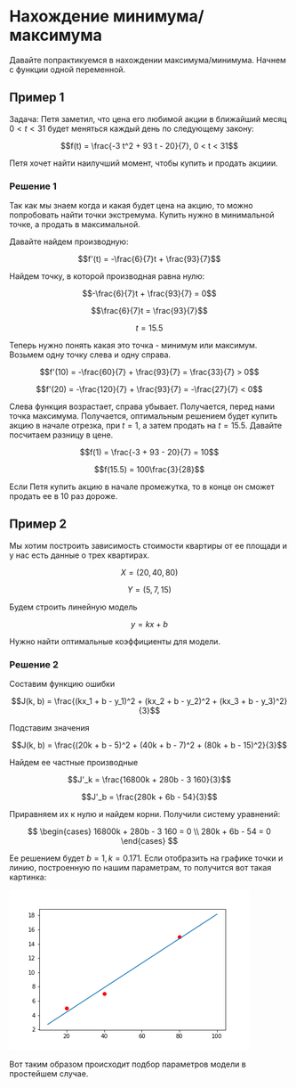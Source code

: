 # Нахождение минимума/максимума

Давайте попрактикуемся в нахождении максимума/минимума. Начнем с функции одной переменной.

## Пример 1

Задача: Петя заметил, что цена его любимой акции в ближайший месяц $0 < t < 31$ будет меняться каждый день по следующему закону:

$$f(t) = \frac{-3 t^2 + 93 t - 20}{7}, 0 < t < 31$$

Петя хочет найти наилучший момент, чтобы купить и продать акциии.

### Решение 1

Так как мы знаем когда и какая будет цена на акцию, то можно попробовать найти точки экстремума. Купить нужно в минимальной точке, а продать в максимальной.

Давайте найдем производную:

$$f'(t) = -\frac{6}{7}t + \frac{93}{7}$$

Найдем точку, в которой производная равна нулю:

$$-\frac{6}{7}t + \frac{93}{7} = 0$$

$$\frac{6}{7}t = \frac{93}{7}$$

$$t = 15.5$$

Теперь нужно понять какая это точка - минимум или максимум. Возьмем одну точку слева и одну справа.

$$f'(10) = -\frac{60}{7} + \frac{93}{7} = \frac{33}{7} > 0$$

$$f'(20) = -\frac{120}{7} + \frac{93}{7} = -\frac{27}{7} < 0$$

Слева функция возрастает, справа убывает. Получается, перед нами точка максимума. Получается, оптимальным решением будет купить акцию в начале отрезка, при $t=1$, а затем продать на $t=15.5$. Давайте посчитаем разницу в цене.

$$f(1) = \frac{-3 + 93 - 20}{7} = 10$$

$$f(15.5) = 100\frac{3}{28}$$

Если Петя купить акцию в начале промежутка, то в конце он сможет продать ее в 10 раз дороже.

## Пример 2

Мы хотим построить зависимость стоимости квартиры от ее площади и у нас есть данные о трех квартирах.

$$X=(20, 40, 80)$$

$$Y=(5, 7, 15)$$

Будем строить линейную модель

$$y = kx + b$$

Нужно найти оптимальные коэффициенты для модели.

### Решение 2

Составим функцию ошибки

$$J(k, b) = \frac{(kx_1 + b - y_1)^2 + (kx_2 + b - y_2)^2 + (kx_3 + b - y_3)^2}{3}$$

Подставим значения

$$J(k, b) = \frac{(20k + b - 5)^2 + (40k + b - 7)^2 + (80k + b - 15)^2}{3}$$

Найдем ее частные производные

$$J'_k = \frac{16800k + 280b - 3 160}{3}$$

$$J'_b = \frac{280k + 6b - 54}{3}$$

Приравняем их к нулю и найдем корни. Получили систему уравнений:

$$
\begin{cases}
16800k + 280b - 3 160 = 0 \\
280k + 6b - 54 = 0
\end{cases}
$$

Ее решением будет $b=1, k=0.171$. Если отобразить на графике точки и линию, построенную по нашим параметрам, то получится вот такая картинка:

![lin_reg_manual](../images/lin_reg_manual.png)

Вот таким образом происходит подбор параметров модели в простейшем случае.
